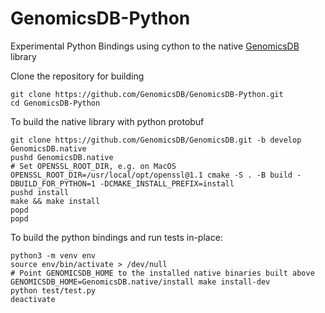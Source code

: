# GenomicsDB-Python
Experimental Python Bindings using cython to the native [GenomicsDB](https://github.com/GenomicsDB/GenomicsDB) library

Clone the repository for building
```
git clone https://github.com/GenomicsDB/GenomicsDB-Python.git
cd GenomicsDB-Python
```

To build the native library with python protobuf
```
git clone https://github.com/GenomicsDB/GenomicsDB.git -b develop GenomicsDB.native
pushd GenomicsDB.native
# Set OPENSSL_ROOT_DIR, e.g. on MacOS
OPENSSL_ROOT_DIR=/usr/local/opt/openssl@1.1 cmake -S . -B build -DBUILD_FOR_PYTHON=1 -DCMAKE_INSTALL_PREFIX=install
pushd install
make && make install
popd
popd
```

To build the python bindings and run tests in-place:
```
python3 -m venv env
source env/bin/activate > /dev/null
# Point GENOMICSDB_HOME to the installed native binaries built above
GENOMICSDB_HOME=GenomicsDB.native/install make install-dev
python test/test.py
deactivate
```
